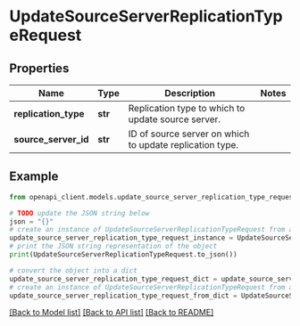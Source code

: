 # UpdateSourceServerReplicationTypeRequest


## Properties

Name | Type | Description | Notes
------------ | ------------- | ------------- | -------------
**replication_type** | **str** | Replication type to which to update source server. | 
**source_server_id** | **str** | ID of source server on which to update replication type. | 

## Example

```python
from openapi_client.models.update_source_server_replication_type_request import UpdateSourceServerReplicationTypeRequest

# TODO update the JSON string below
json = "{}"
# create an instance of UpdateSourceServerReplicationTypeRequest from a JSON string
update_source_server_replication_type_request_instance = UpdateSourceServerReplicationTypeRequest.from_json(json)
# print the JSON string representation of the object
print(UpdateSourceServerReplicationTypeRequest.to_json())

# convert the object into a dict
update_source_server_replication_type_request_dict = update_source_server_replication_type_request_instance.to_dict()
# create an instance of UpdateSourceServerReplicationTypeRequest from a dict
update_source_server_replication_type_request_from_dict = UpdateSourceServerReplicationTypeRequest.from_dict(update_source_server_replication_type_request_dict)
```
[[Back to Model list]](../README.md#documentation-for-models) [[Back to API list]](../README.md#documentation-for-api-endpoints) [[Back to README]](../README.md)


